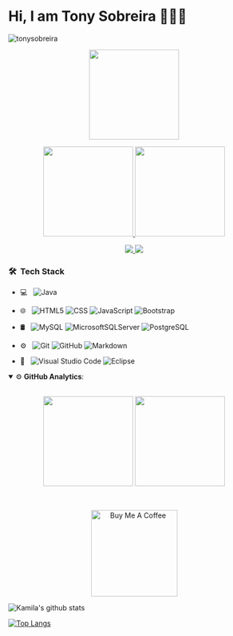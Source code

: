 # Hi, I am Tony Sobreira 👩🏽‍💻
<p align="left">
  <img src="https://komarev.com/ghpvc/?username=tonysobreira&label=Profile%20views&color=0e75b6&style=flat" alt="tonysobreira" />
</p>

<p align="center">
  <img height="180em" src="https://github-readme-streak-stats.herokuapp.com/?user=tonysobreira&theme=dracula" />
</p>

<p align="center">
  <a href="https://github.com/tonysobreira">
    <img height="180em" src="https://github-readme-stats.vercel.app/api?username=tonysobreira&show_icons=true&theme=dracula&include_all_commits=true&count_private=true" />
    <img height="180em" src="https://github-readme-stats.vercel.app/api/top-langs/?username=tonysobreira&layout=compact&langs_count=16&theme=dracula" />
  </a>
</p>

<p align="center">
  <a href="https://www.linkedin.com/in/tonysobreira" target="_blank">
    <img src="https://img.shields.io/badge/-LinkedIn-%230077B5?style=for-the-badge&logo=linkedin&logoColor=white" target="_blank">
  </a>
  <a href="https://instagram.com/tonysobreira" target="_blank">
    <img src="https://img.shields.io/badge/-Instagram-%23E4405F?style=for-the-badge&logo=instagram&logoColor=white" target="_blank">
  </a>
</p>

<h3> 🛠 &nbsp;Tech Stack</h3>

- 💻 &nbsp;
![Java](https://img.shields.io/badge/-Java-333333?style=flat&logo=Java&logoColor=007396)

- 🌐 &nbsp;
![HTML5](https://img.shields.io/badge/-HTML5-333333?style=flat&logo=HTML5)
![CSS](https://img.shields.io/badge/-CSS-333333?style=flat&logo=CSS3&logoColor=1572B6)
![JavaScript](https://img.shields.io/badge/-JavaScript-333333?style=flat&logo=javascript)
![Bootstrap](https://img.shields.io/badge/-Bootstrap-333333?style=flat&logo=bootstrap&logoColor=563D7C)

- 🛢 &nbsp;
![MySQL](https://img.shields.io/badge/-MySQL-333333?style=flat&logo=mysql)
![MicrosoftSQLServer](https://img.shields.io/badge/-MicrosoftSQLServer-333333?style=flat&logo=MicrosoftSQLServer)
![PostgreSQL](https://img.shields.io/badge/-PostgreSQL-333333?style=flat&logo=PostgreSQL)

- ⚙️ &nbsp;
![Git](https://img.shields.io/badge/-Git-333333?style=flat&logo=git)
![GitHub](https://img.shields.io/badge/-GitHub-333333?style=flat&logo=github)
![Markdown](https://img.shields.io/badge/-Markdown-333333?style=flat&logo=markdown)

- 🔧 &nbsp;
![Visual Studio
Code](https://img.shields.io/badge/-Visual%20Studio%20Code-333333?style=flat&logo=visual-studio-code&logoColor=007ACC)
![Eclipse](https://img.shields.io/badge/-Eclipse-333333?style=flat&logo=eclipse-ide&logoColor=2C2255)





<details open>
    <summary>⚙ <b>GitHub Analytics</b>: </summary>
    <br>
    <p align="center">
        <img height="180em" src="https://github-readme-stats-eight-theta.vercel.app/api?username=tonysobreira&show_icons=true&theme=tokyonight&include_all_commits=true&count_private=true"/>
        <img height="180em" src="https://github-readme-stats-eight-theta.vercel.app/api/top-langs/?username=tonysobreira&layout=compact&langs_count=8&theme=tokyonight&include_all_commits=true&count_private=true"/>
    </p>
</details>

<br>

<p align="center">
    <a href="https://www.buymeacoffee.com/tonysobreira" target="_blank">
        <img src="https://az743702.vo.msecnd.net/cdn/kofi3.png?v=a" alt="Buy Me A Coffee" width="173em">
    </a>
</p>


![Kamila's github stats](https://github-readme-stats.vercel.app/api?username=tonysobreira&show_icons=true&theme=radical)

[![Top Langs](https://github-readme-stats.vercel.app/api/top-langs/?username=tonysobreira&theme=radical&hide=PlpgSQL,jupyter%20notebook,html)](https://github.com/anuraghazra/github-readme-stats)
